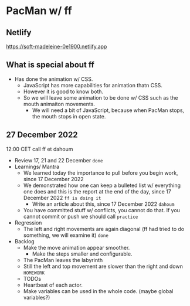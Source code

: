 # PacMan w/ ff

## Netlify

https://soft-madeleine-0e1900.netlify.app

## What is special about ff

* Has done the animation w/ CSS.
  * JavaScript has more capabilities for animation thatn CSS.
  * However it is good to know both.
  * So we will leave some animation to be done w/ CSS such as the mouth animaiton movements.
    * We will need a bit of JavaScript, because when PacMan stops, the mouth stops in open state.

## 27 December 2022

12:00 CET call ff et dahoum

* Review 17, 21 and 22 December `done`
* Learnings/ Mantra
  * We learned today the importance to pull before you begin work, since 17 December 2022
  * We demonstrated how one can keep a bulleted list w/ everything one does and this is the report at the end of the day, since 17 December 2022 `ff is doing it`
    * Write an article about this, since 17 December 2022 `dahoum`
  * You have committed stuff w/ conflicts, you cannot do that. If you cannot commit or push we should call `practice`
* Regression
  * The left and right movements are again diagonal (ff had tried to do something, we will examine it) `done`
* Backlog
  * Make the move animation appear smoother.
    * Make the steps smaller and configurable.
  * The PacMan leaves the labyrinth
  * Still the left and top movement are slower than the right and down `HOMEWORK`
  * TODOs
  * Heartbeat of each actor.
  * Make variables can be used in the whole code. (maybe global variables?)